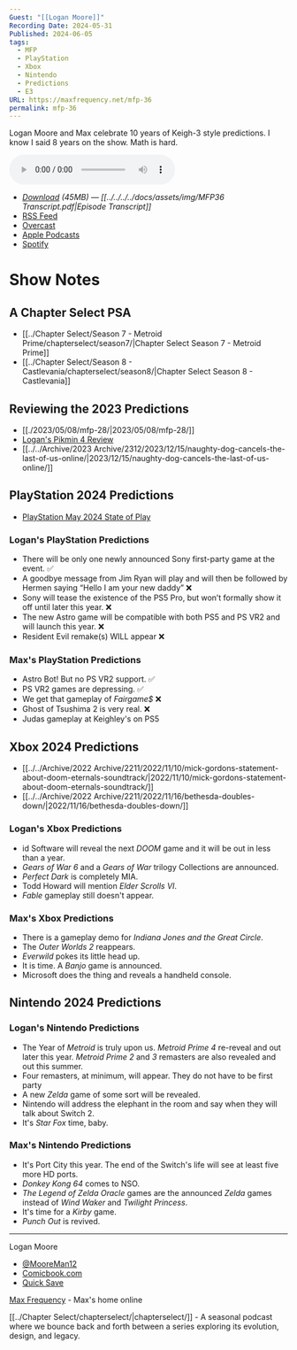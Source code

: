 ```yaml
---
Guest: "[[Logan Moore]]"
Recording Date: 2024-05-31
Published: 2024-06-05
tags:
  - MFP
  - PlayStation
  - Xbox
  - Nintendo
  - Predictions
  - E3
URL: https://maxfrequency.net/mfp-36
permalink: mfp-36
---
```

Logan Moore and Max celebrate 10 years of Keigh-3 style predictions. I know I said 8 years on the show. Math is hard.

<audio controls>
  <source src="https://traffic.libsyn.com/maxfrequency/MFP36_Final.mp3">
</audio>

- *[Download](https://traffic.libsyn.com/maxfrequency/MFP36_Final.mp3) (45MB)  — [[../../../../docs/assets/img/MFP36 Transcript.pdf|Episode Transcript]]*
- [RSS Feed](https://maxfrequency.libsyn.com/rss)
- [Overcast](https://overcast.fm/itunes1557043396)
- [Apple Podcasts](https://podcasts.apple.com/us/podcast/the-max-frequency-podcast/id1557043396)
- [Spotify](https://open.spotify.com/show/3W1LwBNmhZ6s5QmQViWXKn)

# Show Notes
## A Chapter Select PSA
- [[../Chapter Select/Season 7 - Metroid Prime/chapterselect/season7/|Chapter Select Season 7 - Metroid Prime]]
- [[../Chapter Select/Season 8 - Castlevania/chapterselect/season8/|Chapter Select Season 8 - Castlevania]]
## Reviewing the 2023 Predictions
- [[./2023/05/08/mfp-28/|2023/05/08/mfp-28/]]
- [Logan's Pikmin 4 Review](https://comicbook.com/gaming/news/pikmin-4-nintendo-switch-review/)
- [[../../Archive/2023 Archive/2312/2023/12/15/naughty-dog-cancels-the-last-of-us-online/|2023/12/15/naughty-dog-cancels-the-last-of-us-online/]]
## PlayStation 2024 Predictions
- [PlayStation May 2024 State of Play](https://youtube.com/watch?v=m-4ZM3jxhdE)
### Logan's PlayStation Predictions
- There will be only one newly announced Sony first-party game at the event. ✅
- A goodbye message from Jim Ryan will play and will then be followed by Hermen saying “Hello I am your new daddy” ❌
- Sony will tease the existence of the PS5 Pro, but won’t formally show it off until later this year. ❌
- The new Astro game will be compatible with both PS5 and PS VR2 and will launch this year. ❌
- Resident Evil remake(s) WILL appear ❌
### Max's PlayStation Predictions
- Astro Bot! But no PS VR2 support. ✅
- PS VR2 games are depressing. ✅
- We get that gameplay of *Fairgame$* ❌
- Ghost of Tsushima 2 is very real. ❌
- Judas gameplay at Keighley's on PS5
## Xbox 2024 Predictions
- [[../../Archive/2022 Archive/2211/2022/11/10/mick-gordons-statement-about-doom-eternals-soundtrack/|2022/11/10/mick-gordons-statement-about-doom-eternals-soundtrack/]]
- [[../../Archive/2022 Archive/2211/2022/11/16/bethesda-doubles-down/|2022/11/16/bethesda-doubles-down/]]
### Logan's Xbox Predictions
- id Software will reveal the next *DOOM* game and it will be out in less than a year.
- *Gears of War 6* and a *Gears of War* trilogy Collections are announced.
- *Perfect Dark* is completely MIA.
- Todd Howard will mention *Elder Scrolls VI*.
- *Fable* gameplay still doesn't appear.
### Max's Xbox Predictions
- There is a gameplay demo for *Indiana Jones and the Great Circle*.
- The *Outer Worlds 2* reappears.
- *Everwild* pokes its little head up.
- It is time. A *Banjo* game is announced.
- Microsoft does the thing and reveals a handheld console. 
## Nintendo 2024 Predictions
### Logan's Nintendo Predictions
- The Year of *Metroid* is truly upon us. *Metroid Prime 4* re-reveal and out later this year. *Metroid Prime 2* and *3* remasters are also revealed and out this summer.
- Four remasters, at minimum, will appear. They do not have to be first party
- A new *Zelda* game of some sort will be revealed.
- Nintendo will address the elephant in the room and say when they will talk about Switch 2.
- It's *Star Fox* time, baby.
### Max's Nintendo Predictions
- It's Port City this year. The end of the Switch's life will see at least five more HD ports.
- *Donkey Kong 64* comes to NSO.
- *The Legend of Zelda Oracle* games are the announced *Zelda* games instead of *Wind Waker* and *Twilight Princess*. 
- It's time for a *Kirby* game.
- *Punch Out* is revived.

---

Logan Moore
- [@MooreMan12](https://twitter.com/mooreman12)
- [Comicbook.com](https://comicbook.com/author/MooreMan12/)
- [Quick Save](https://youtube.com/playlist?list=PLCXiYNHEeWIZorSSeQDefl1JCnL33lYcz)

[Max Frequency](https://www.maxfrequency.net/) - Max's home online 

[[../Chapter Select/chapterselect/|chapterselect/]] - A seasonal podcast where we bounce back and forth between a series exploring its evolution, design, and legacy.
